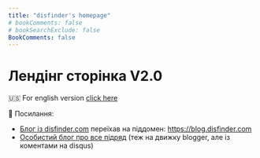 ```yaml
---
title: "disfinder's homepage"
# bookComments: false
# bookSearchExclude: false
BookComments: false
---
```


# Лендінг сторінка V2.0

🇺🇸 For english version [click here](en/)

🔗 Посилання:

- [Блог із disfinder.com](https://blog.disfinder.com) переїхав на піддомен: https://blog.disfinder.com
- [Особистий блог про все підряд](https://p.disfinder.com) (теж на движку blogger, але із коментами на disqus)
